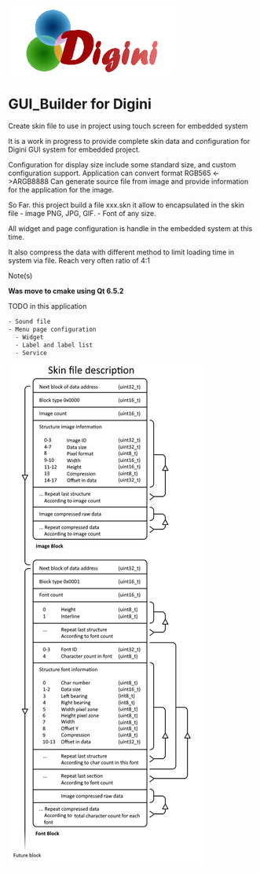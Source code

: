 ![alt text](https://github.com/aroyer-qc/GUI_Builder/blob/main/Ressource/Digini.png)
# GUI_Builder for Digini

Create skin file to use in project using touch screen for embedded system

It is a work in progress to provide complete skin data and configuration for Digini GUI system for embedded project.

Configuration for display size include some standard size, and custom configuration support.
Application can convert format RGB565 <->ARGB8888
Can generate source file from image and provide information for the application for the image.

So Far. this project build a file xxx.skn
  it allow to encapsulated in the skin file
    - image PNG, JPG, GIF.
    - Font of any size.

All widget and page configuration is handle in the embedded system at this time. 

It also compress the data with different method to limit loading time in system via file.
Reach very often ratio of 4:1 

Note(s)

**Was move to cmake using Qt 6.5.2**

TODO in this application
    
    - Sound file
    - Menu page configuration
      - Widget
      - Label and label list
      - Service
      
![alt text](https://github.com/aroyer-qc/GUI_Builder/blob/main/chart.png)
